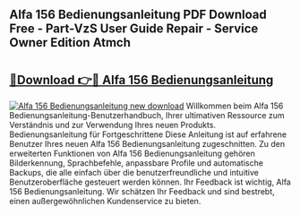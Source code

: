## Alfa 156 Bedienungsanleitung PDF Download Free - Part-VzS User Guide Repair - Service Owner Edition Atmch

# <h2><a href="http://df53uo.blite.top/?on=Alfa+156+Bedienungsanleitung">🔗Download 👉🔴 Alfa 156 Bedienungsanleitung</a></h2>

[![Alfa 156 Bedienungsanleitung new download](https://i.imgur.com/lujVjoI.png)](http://df53uo.blite.top/?on=Alfa+156+Bedienungsanleitung)
Willkommen beim Alfa 156 Bedienungsanleitung-Benutzerhandbuch, Ihrer ultimativen Ressource zum Verständnis und zur Verwendung Ihres neuen Produkts. Bedienungsanleitung für Fortgeschrittene Diese Anleitung ist auf erfahrene Benutzer Ihres neuen Alfa 156 Bedienungsanleitung zugeschnitten. Zu den erweiterten Funktionen von Alfa 156 Bedienungsanleitung gehören Bilderkennung, Sprachbefehle, anpassbare Profile und automatische Backups, die alle einfach über die benutzerfreundliche und intuitive Benutzeroberfläche gesteuert werden können. Ihr Feedback ist wichtig, Alfa 156 Bedienungsanleitung. Wir schätzen Ihr Feedback und sind bestrebt, einen außergewöhnlichen Kundenservice zu bieten.
